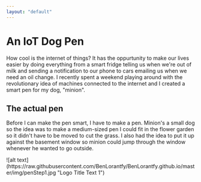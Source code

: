 ```yaml
--- 
layout: "default"
---
```

# An IoT Dog Pen

How cool is the internet of things? It has the oppurtunity to make our lives easier by doing everything from a smart fridge telling us when we're out of milk and sending a notification to our phone to cars emailing us when we need an oil change. I recently spent a weekend playing around with the revolutionary idea of machines connected to the internet and I created a smart pen for my dog, "minion".

## The actual pen

Before I can make the pen smart, I have to make a pen. Minion's a small dog so the idea was to make a medium-sized pen I could fit in the flower garden so it didn't have to be moved to cut the grass. I also had the idea to put it up against the basement window so minion could jump through the window whenever he wanted to go outside.

<div class='snap'>
![alt text](https://raw.githubusercontent.com/BenLorantfy/BenLorantfy.github.io/master/img/penStep1.jpg "Logo Title Text 1")
</div>

